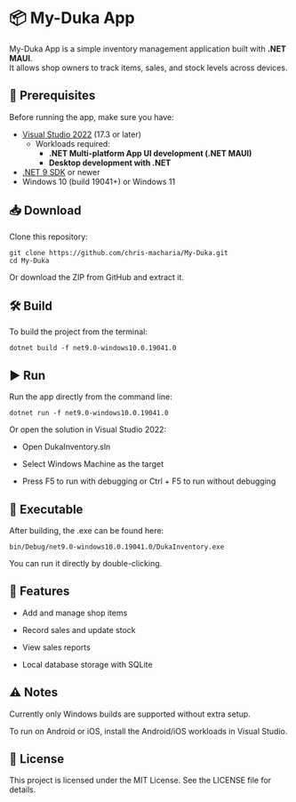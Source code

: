 # 📦 My-Duka App

My-Duka App is a simple inventory management application built with **.NET MAUI**.  
It allows shop owners to track items, sales, and stock levels across devices.

## 🚀 Prerequisites

Before running the app, make sure you have:

- [Visual Studio 2022](https://visualstudio.microsoft.com/vs/) (17.3 or later)  
  - Workloads required:  
    - **.NET Multi-platform App UI development (.NET MAUI)**  
    - **Desktop development with .NET**  
- [.NET 9 SDK](https://dotnet.microsoft.com/en-us/download) or newer  
- Windows 10 (build 19041+) or Windows 11

## 📥 Download

Clone this repository:

```
git clone https://github.com/chris-macharia/My-Duka.git
cd My-Duka
```
Or download the ZIP from GitHub and extract it.

## 🛠️ Build

To build the project from the terminal:

```
dotnet build -f net9.0-windows10.0.19041.0
```

## ▶️ Run

Run the app directly from the command line:

```
dotnet run -f net9.0-windows10.0.19041.0
```

Or open the solution in Visual Studio 2022:

- Open DukaInventory.sln

- Select Windows Machine as the target

- Press F5 to run with debugging or Ctrl + F5 to run without debugging

## 📂 Executable

After building, the .exe can be found here:

```
bin/Debug/net9.0-windows10.0.19041.0/DukaInventory.exe
```

You can run it directly by double-clicking.

## 📖 Features
- Add and manage shop items

- Record sales and update stock

- View sales reports

- Local database storage with SQLite

## ⚠️ Notes
Currently only Windows builds are supported without extra setup.

To run on Android or iOS, install the Android/iOS workloads in Visual Studio.

## 📝 License
This project is licensed under the MIT License. See the LICENSE file for details.
